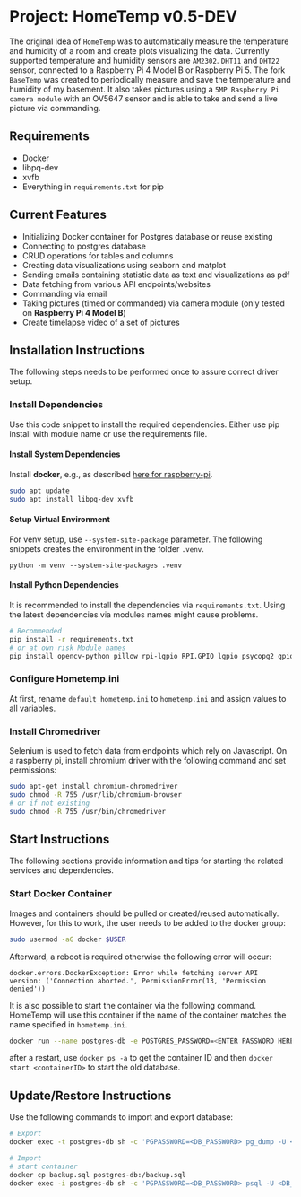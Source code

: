 # Project: HomeTemp v0.5-DEV

The original idea of `HomeTemp` was to automatically measure the temperature and humidity of a room and create plots
visualizing the data. Currently supported temperature and humidity sensors are `AM2302`. `DHT11` and `DHT22` sensor,
connected to a Raspberry Pi 4 Model B or Raspberry Pi 5.
The fork `BaseTemp` was created to periodically measure and save the temperature and humidity of my basement. It also
takes pictures using a `5MP Raspberry Pi camera module` with an OV5647 sensor and is able to take and send a live
picture via commanding.

## Requirements

- Docker
- libpq-dev
- xvfb
- Everything in `requirements.txt` for pip

## Current Features

- Initializing Docker container for Postgres database or reuse existing
- Connecting to postgres database
- CRUD operations for tables and columns
- Creating data visualizations using seaborn and matplot
- Sending emails containing statistic data as text and visualizations as pdf
- Data fetching from various API endpoints/websites
- Commanding via email
- Taking pictures (timed or commanded) via camera module (only tested on **Raspberry Pi 4 Model B**)
- Create timelapse video of a set of pictures

## Installation Instructions

The following steps needs to be performed once to assure correct driver setup.

### Install Dependencies

Use this code snippet to install the required dependencies. Either use pip install with module name or use the
requirements file.

#### Install System Dependencies

Install **docker**, e.g., as described [here for raspberry-pi](https://docs.docker.com/engine/install/raspberry-pi-os/).

```sh
sudo apt update
sudo apt install libpq-dev xvfb
```

#### Setup Virtual Environment

For venv setup, use `--system-site-package` parameter. The following snippets creates the environment in the folder
`.venv`.

```shell
python -m venv --system-site-packages .venv
```

#### Install Python Dependencies

It is recommended to install the dependencies via `requirements.txt`. Using the latest dependencies via modules names
might cause problems.

```sh
# Recommended
pip install -r requirements.txt
# or at own risk Module names
pip install opencv-python pillow rpi-lgpio RPI.GPIO lgpio psycopg2 gpiozero docker seaborn SQLAlchemy requests selenium schedule pyvirtualdisplay bs4 jupyter_client jupyter_core

```

### Configure Hometemp.ini

At first, rename `default_hometemp.ini` to `hometemp.ini` and assign values to all variables.

### Install Chromedriver

Selenium is used to fetch data from endpoints which rely on Javascript.
On a raspberry pi, install chromium driver with the following command and set permissions:

```sh
sudo apt-get install chromium-chromedriver
sudo chmod -R 755 /usr/lib/chromium-browser
# or if not existing
sudo chmod -R 755 /usr/bin/chromedriver

```

## Start Instructions

The following sections provide information and tips for starting the related services and dependencies.

### Start Docker Container

Images and containers should be pulled or created/reused automatically. However, for this to work, the user needs to be
added to the docker group:

```sh
sudo usermod -aG docker $USER
```

Afterward, a reboot is required otherwise the following error will occur:

```
docker.errors.DockerException: Error while fetching server API version: ('Connection aborted.', PermissionError(13, 'Permission denied'))
```

It is also possible to start the container via the following command. HomeTemp will use this container if the name of
the container
matches the name specified in `hometemp.ini`.

```sh
docker run --name postgres-db -e POSTGRES_PASSWORD=<ENTER PASSWORD HERE> -d -p 5432:5432 postgres:latest
```

after a restart, use `docker ps -a` to get the container ID and then `docker start <containerID>` to start the old
database.

## Update/Restore Instructions

Use the following commands to import and export database:

```sh
# Export
docker exec -t postgres-db sh -c 'PGPASSWORD=<DB_PASSWORD> pg_dump -U <DB_USER> <DB_NAME>' > backup.sql

# Import
# start container
docker cp backup.sql postgres-db:/backup.sql
docker exec -i postgres-db sh -c 'PGPASSWORD=<DB_PASSWORD> psql -U <DB_USER> -d <DB_NAME>' < backup.sql
```


